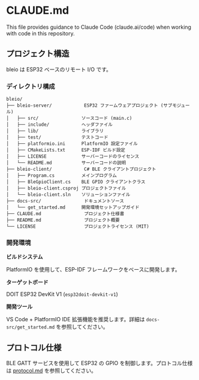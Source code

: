 # CLAUDE.md

This file provides guidance to Claude Code (claude.ai/code) when working with code in this repository.

## プロジェクト構造

bleio は ESP32 ベースのリモート I/O です。

### ディレクトリ構成

```text
bleio/
├── bleio-server/            ESP32 ファームウェアプロジェクト (サブモジュール)
│   ├── src/                ソースコード (main.c)
│   ├── include/            ヘッダファイル
│   ├── lib/                ライブラリ
│   ├── test/               テストコード
│   ├── platformio.ini      PlatformIO 設定ファイル
│   ├── CMakeLists.txt      ESP-IDF ビルド設定
│   ├── LICENSE             サーバーコードのライセンス
│   └── README.md           サーバーコードの説明
├── bleio-client/            C# BLE クライアントプロジェクト
│   ├── Program.cs          メインプログラム
│   ├── BleGpioClient.cs    BLE GPIO クライアントクラス
│   ├── bleio-client.csproj プロジェクトファイル
│   └── bleio-client.sln    ソリューションファイル
├── docs-src/                ドキュメントソース
│   └── get_started.md      開発環境セットアップガイド
├── CLAUDE.md                プロジェクト仕様書
├── README.md                プロジェクト概要
└── LICENSE                  プロジェクトライセンス (MIT)
```

### 開発環境

**ビルドシステム**

PlatformIO を使用して、ESP-IDF フレームワークをベースに開発します。

**ターゲットボード**

DOIT ESP32 DevKit V1 (`esp32doit-devkit-v1`)

**開発ツール**

VS Code + PlatformIO IDE 拡張機能を推奨します。詳細は `docs-src/get_started.md` を参照してください。

## プロトコル仕様

BLE GATT サービスを使用して ESP32 の GPIO を制御します。プロトコル仕様は [protocol.md](docs-src/protocol.md) を参照してください。

